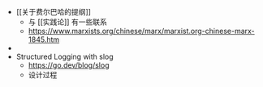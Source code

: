 - [[关于费尔巴哈的提纲]]
	- 与 [[实践论]] 有一些联系
	- https://www.marxists.org/chinese/marx/marxist.org-chinese-marx-1845.htm
-
- Structured Logging with slog
	- https://go.dev/blog/slog
	- 设计过程